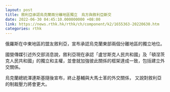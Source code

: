 ```yaml
---
layout: post
title: 敘利亞承認烏克蘭兩分離地區獨立　烏方與敘利亞斷交
date: 2022-06-30 04:45:10.000000000 +08:00
link: https://news.rthk.hk/rthk/ch/component/k2/1655363-20220630.htm
categories: rthk
---
```


俄羅斯在中東地區的盟友敘利亞，宣布承認烏克蘭東部兩個分離地區的獨立地位。

國營傳媒引述外交部消息說，敘利亞現在承認「盧甘斯克人民共和國」及「頓涅茨克人民共和國」的獨立和主權，並會就加強彼此關係的框架達成一致，包括建立外交關係。

烏克蘭總統澤連斯基隨後宣布，終止基輔與大馬士革的外交關係， 又說對敘利亞的制裁壓力將會更大。
